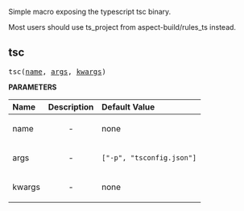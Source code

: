 <!-- Generated with Stardoc: http://skydoc.bazel.build -->

Simple macro exposing the typescript tsc binary.

Most users should use ts_project from aspect-build/rules_ts instead.


<a id="#tsc"></a>

## tsc

<pre>
tsc(<a href="#tsc-name">name</a>, <a href="#tsc-args">args</a>, <a href="#tsc-kwargs">kwargs</a>)
</pre>



**PARAMETERS**


| Name  | Description | Default Value |
| :------------- | :------------- | :------------- |
| <a id="tsc-name"></a>name |  <p align="center"> - </p>   |  none |
| <a id="tsc-args"></a>args |  <p align="center"> - </p>   |  <code>["-p", "tsconfig.json"]</code> |
| <a id="tsc-kwargs"></a>kwargs |  <p align="center"> - </p>   |  none |



